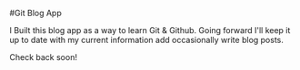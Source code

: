 #Git Blog App

I Built this blog app as a way to learn Git & Github. Going forward I'll keep it up to date with my current information add occasionally write blog posts.

Check back soon!